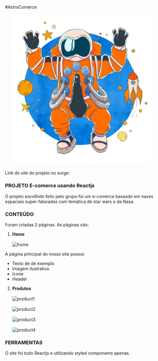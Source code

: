 #AstroComerce
<p align="center">
  <img width="460" heigh="300" src="src/astro_laranja.png">
  </p>

Link do site do projeto no surge: 

### PROJETO E-comerce usando Reactjs

O projeto escolhido feito pelo grupo foi um e-comerce baseado em naves espaciais super-faturadas com temática de star wars e da Nasa.

### CONTEÚDO

Foram criadas 2 páginas. As páginas são:
1. **Home** <br>
<br>![home](https://user-images.githubusercontent.com/38565099/141883247-e6fa901f-9318-48ca-ba45-7f2b68e05ae1.png)

A página principal do nosso site possui:
  - Texto de de exemplo
  - Imagem ilustrativa
  - Icone
  - Header

2. **Produtos** <br>
<br>![product1](https://user-images.githubusercontent.com/38565099/141883309-a3e1366f-590b-435f-8b95-8cad8d87de99.png)<br>
<br>![product2](https://user-images.githubusercontent.com/38565099/141883344-2a6cb7fd-80c7-4c1e-95c3-1e76487abc43.png)<br>
<br>![product3](https://user-images.githubusercontent.com/38565099/141883373-47ca6883-cccc-4c78-b3bb-844006043787.png)<br>
<br>![product4](https://user-images.githubusercontent.com/38565099/141883398-0a10bcd4-3525-4076-a9df-ad406050ffcc.png)<br>




### FERRAMENTAS
O site foi todo Reactjs e utilizando styled components apenas.
